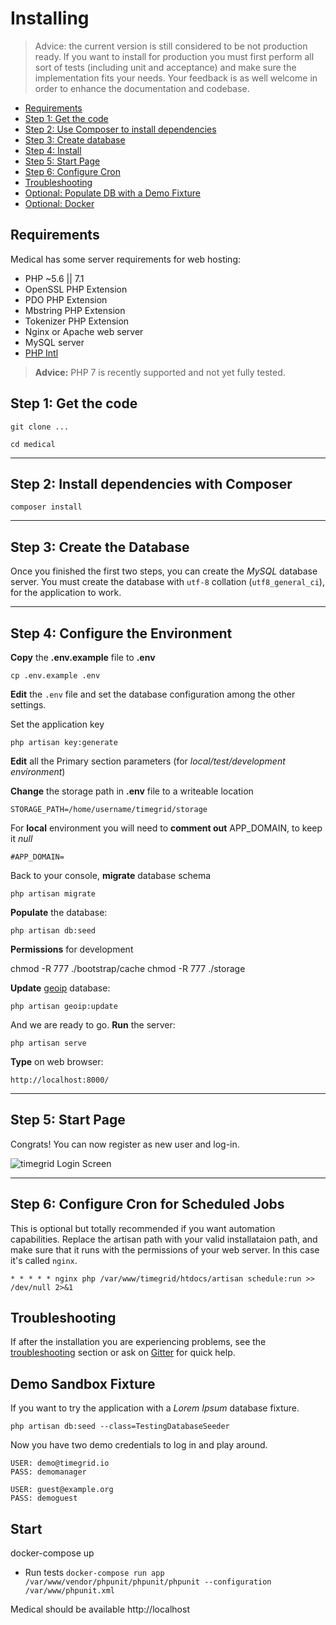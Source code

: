 # Installing

> Advice: the current version is still considered to be not production ready. If you want to install for production you must first
perform all sort of tests (including unit and acceptance) and make sure the implementation fits your needs. Your feedback is as well
welcome in order to enhance the documentation and codebase.

* [Requirements](#requirements)
* [Step 1: Get the code](#step1)
* [Step 2: Use Composer to install dependencies](#step2)
* [Step 3: Create database](#step3)
* [Step 4: Install](#step4)
* [Step 5: Start Page](#step5)
* [Step 6: Configure Cron](#step6)
* [Troubleshooting](#troubleshooting)
* [Optional: Populate DB with a Demo Fixture](#demosandbox)
* [Optional: Docker](#docker)


<a name="requirements"></a>
## Requirements

Medical has some server requirements for web hosting:

  * PHP ~5.6 || 7.1
  * OpenSSL PHP Extension
  * PDO PHP Extension
  * Mbstring PHP Extension
  * Tokenizer PHP Extension
  * Nginx or Apache web server
  * MySQL server
  * [PHP Intl](http://php.net/manual/en/intl.setup.php)

> **Advice:** PHP 7 is recently supported and not yet fully tested.

<a name="step1"></a>
## Step 1: Get the code

    git clone ...

    cd medical

-----
<a name="step2"></a>
## Step 2: Install dependencies with Composer

    composer install

-----
<a name="step3"></a>
## Step 3: Create the Database

Once you finished the first two steps, you can create the *MySQL* database server. You must create the database with `utf-8` collation (`utf8_general_ci`), for the application to work.

-----
<a name="step4"></a>
## Step 4: Configure the Environment

**Copy** the **.env.example** file to **.env**

    cp .env.example .env

**Edit** the `.env` file and set the database configuration among the other settings.

Set the application key

    php artisan key:generate

**Edit** all the Primary section parameters (for *local/test/development environment*)

**Change** the storage path in **.env** file to a writeable location

    STORAGE_PATH=/home/username/timegrid/storage

For **local** environment you will need to **comment out** APP_DOMAIN, to keep it *null*

    #APP_DOMAIN=

Back to your console, **migrate** database schema

    php artisan migrate

**Populate** the database:

    php artisan db:seed

**Permissions** for development

chmod -R 777 ./bootstrap/cache
chmod -R 777 ./storage

**Update** [geoip](https://github.com/Torann/laravel-geoip) database:

    php artisan geoip:update

And we are ready to go. **Run** the server:

    php artisan serve

**Type** on web browser:

    http://localhost:8000/

-----
<a name="step5"></a>
## Step 5: Start Page

Congrats! You can now register as new user and log-in.

![timegrid Login Screen](http://i.imgur.com/jM8pbGq.png)

-----
<a name="step6"></a>
## Step 6: Configure Cron for Scheduled Jobs

This is optional but totally recommended if you want automation capabilities.
Replace the artisan path with your valid installataion path, and make sure that it
runs with the permissions of your web server. In this case it's called `nginx`.

`* * * * * nginx php /var/www/timegrid/htdocs/artisan schedule:run >> /dev/null 2>&1`

<a name="troubleshooting"></a>
## Troubleshooting

If after the installation you are experiencing problems, see the
[troubleshooting](TROUBLESHOOTING.md) section or ask on 
[Gitter](https://gitter.im/alariva/timegridDevelopment) for quick help.

<a name="demosandbox"></a>
## Demo Sandbox Fixture

If you want to try the application with a *Lorem Ipsum* database fixture.

    php artisan db:seed --class=TestingDatabaseSeeder

Now you have two demo credentials to log in and play around.

    USER: demo@timegrid.io
    PASS: demomanager

    USER: guest@example.org
    PASS: demoguest

<a name="docker"></a>

## Start

docker-compose up

* Run tests 
`docker-compose run app /var/www/vendor/phpunit/phpunit/phpunit --configuration /var/www/phpunit.xml`

Medical should be available http://localhost

